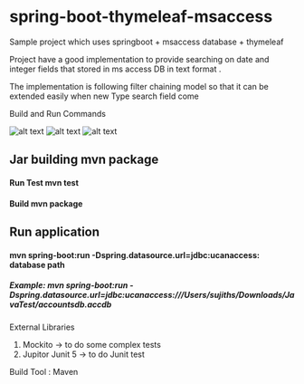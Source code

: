 # spring-boot-thymeleaf-msaccess
Sample project which uses springboot + msaccess database + thymeleaf

<p> Project have a good implementation to provide searching on date and integer 
fields that stored in ms access DB in text format .</p>
<p> The implementation is following filter chaining model so that it can be 
extended easily when new Type search field come </p> 
Build and Run Commands

![alt text](https://drive.google.com/file/d/1oFH2faI-sFIk3v_WuPnniM0K0_MNubFW/view?usp=sharing)
![alt text](https://drive.google.com/file/d/1KNJhtlCaduwDU4SNiSsa5mEjfFij5qvl/view?usp=sharing)
![alt text](https://drive.google.com/file/d/1xM2F-L8G10lpxgFrC9BvHABIPjFDYilD/view?usp=sharing)
## Jar building mvn package
#### Run Test mvn test
#### Build  mvn package
## Run application 
#### mvn spring-boot:run -Dspring.datasource.url=jdbc:ucanaccess: database path

##### Example: mvn spring-boot:run -Dspring.datasource.url=jdbc:ucanaccess://\/Users\/sujiths\/Downloads\/JavaTest\/accountsdb.accdb 


External Libraries

1. Mockito -> to do some complex tests
2. Jupitor Junit 5 -> to do Junit test

Build Tool : Maven